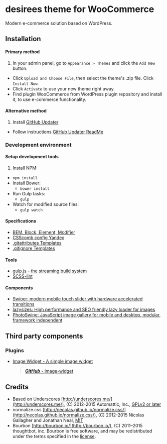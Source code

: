 # desirees theme for WooCommerce

Modern e-commerce solution based on WordPress.

## Installation

#### Primary method
1. In your admin panel, go to ```Appearance > Themes``` and click the ```Add New``` button.
* Click ```Upload and Choose File```, then select the theme's .zip file. Click ```Install Now```.
* Click ```Activate``` to use your new theme right away.
* Find plugin WooCommerce from WordPress plugin repository and install it, to use e-commerce functionality.

#### Alternative method
1. Install [GitHub Updater](https://github.com/afragen/github-updater)
* Follow instructions [GitHub Updater ReadMe](https://github.com/afragen/github-updater/blob/develop/README.md)

### Development environment

#### Setup development tools
1. Install NPM:
  * ```npm install```
* Install Bower:
  * ```bower install```
* Run Gulp tasks:
  * ```gulp```
* Watch for modified source files:
  * ```gulp watch```

#### Specifications
* [BEM. Block, Element, Modifier](https://en.bem.info/)
* [CSScomb config Yandex](https://github.com/csscomb/csscomb.js/blob/master/config/yandex.json)
* [.gitattributes Templates](https://github.com/Danimoth/gitattributes)
* [.gitignore Templates](https://www.gitignore.io/)

#### Tools
* [gulp.js - the streaming build system](http://gulpjs.com/)
* [SCSS-lint](https://github.com/brigade/scss-lint)

#### Components

* [Swiper: modern mobile touch slider with hardware accelerated transitions](https://github.com/nolimits4web/swiper/)
* [lazysizes: High performance and SEO friendly lazy loader for images](https://github.com/aFarkas/lazysizes)
* [PhotoSwipe: JavaScript image gallery for mobile and desktop, modular, framework independent](https://github.com/dimsemenov/photoswipe)

## Third party components

### Plugins

* [Image Widget - A simple image widget](https://wordpress.org/plugins/image-widget/)
  > [***GitHub*** - image-widget](https://github.com/moderntribe/image-widget)

## Credits
* Based on Underscores [http://underscores.me/](http://underscores.me/), (C) 2012-2015 Automattic, Inc., [GPLv2 or later](https://www.gnu.org/licenses/gpl-2.0.html)
* normalize.css [http://necolas.github.io/normalize.css/](http://necolas.github.io/normalize.css/), (C) 2012-2015 Nicolas Gallagher and Jonathan Neal, [MIT](http://opensource.org/licenses/MIT)
* Bourbon [http://bourbon.io/](http://bourbon.io/), (C) 2011–2015 thoughtbot, inc. Bourbon is free software, and may be redistributed under the terms specified in the [license](http://github.com/thoughtbot/bourbon/blob/master/LICENSE.md).
